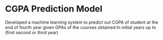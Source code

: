 # CGPA Prediction Model
Developed a machine learning system to predict out CGPA of student at the end of fourth year given GPAs of the courses obtained In initial years up to (first second or third year)
